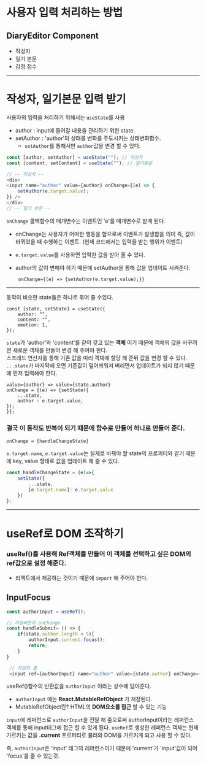 # 사용자 입력 처리하는 방법
## DiaryEditor Component
- 작성자
- 일기 본문
- 감정 점수
---
# 작성자, 일기본문 입력 받기
사용자의 입력을 처리하기 위해서는 ```useState```를 사용
- author :  input에 들어갈 내용을 관리하기 위한 state.
- setAuthor : 'author'의 상태를 변화를 주도시키는 상태변화함수.
    - ```setAuthor```를 통해서만 ```author```값을 변경 할 수 있다.
```javascript
const [author, setAuthor] = useState(""); // 작성자
const [content, setContent] = useState(""); // 일기본문

// -- 작성자 --
<div> 
<input name="author" value={author} onChange={(e) => {
    setAuthor(e.target.value);
}} />
</div>
// -- 일기 본문 --
```
```onChange``` 콜백함수의 매개변수는 이벤트인 'e'를 매개변수로 받게 된다.
 - onChange는 사용자가 어떠한 행동을 함으로써 이벤트가 발생함을 의미 즉, 값이 바뀌었을 때 수행하는 이벤트. (현재 코드에서는 입력을 받는 행위가 이벤트)
 - ```e.target.value```를 사용하면 입력한 값을 받아 올 수 있다.
 - author의 값이 변해야 하기 때문에 setAuthor을 통해 값을 업데이트 시켜준다.  

        onChange={(e) => {setAuthor(e.target.value);}}
---
동작이 비슷한 state들은 하나로 묶어 줄 수있다.

    const [state, setState] = useState({
        author: "",
        content: "",
        emotion: 1,
    });

```state```가 'author'와 'content'를 같이 갖고 있는 **객체** 이기 때문에 객체의 값을 바꾸려면 새로운 객체를 만들어 변경 해 주어야 한다.  
스프레드 연산자를 통해 기존 값을 미리 객체에 할당 해 준뒤 값을 변경 할 수 있다.
 ```...state```가 마지막에 오면 기존값이 덮어씌워져 버리면서 업데이트가 되지 않기 때문에 먼저 입력해야 한다.  


    value={author} => value={state.author}
    onChange = {(e) => {setState({
        ...state,
        author : e.target.value,
    });
    }};
### 결국 이 동작도 반복이 되기 때문에 함수로 만들어 하나로 만들어 준다.
``` onChange = {handleChangeState} ```

```e.target.name```, ```e.target.value```는 실제로 바꿔야 할 state의 프로퍼티와 같기 때문에 key, value 형태로 값을 업데이트 해 줄 수 있다.
```javascript
const handleChangeState = (e)=>{
    setState({
        ...state,
        [e.target.name]: e.target.value
    })
};
```
---
# useRef로 DOM 조작하기
### useRef()를 사용해 Ref객체를 만들어 이 객체를 선택하고 싶은 DOM의 ref값으로 설정 해준다.  
- 리액트에서 제공하는 것이기 때문에 ```import``` 해 주어야 한다.
## InputFocus
```javascript
const authorInput = useRef();

// 저장버튼의 onChange
const handleSubmit= () => {
    if(state.author.length < 5){
        authorInput.current.focus();
        return;
    }
}

 // 작성자 폼
 <input ref={authorInput} name="author" value={state.author} onChange={handleChangeDiary} />
```

useRef()함수의 반환값을 ```authorInput``` 이라는 상수에 담아준다.
- ```authorInput``` 에는 **React.MutableRefObject** 가 저장된다.
- MutableRefObject란? HTML의 **DOM요소를 접근** 할 수 있는 기능

```input```에 레퍼런스로 ```authorInput```을 전달 해 줌으로써 authorInput이라는 레퍼런스 객체를 통해 input태그에 접근 할 수 있게 된다.
```useRef```로 생성한 레퍼런스 객체는 현재 가르키는 값을 **.current** 프로퍼티로 불러와 DOM을 가르키게 되고 사용 할 수 있다.  

즉, ```authorInput```은 'input' 태그의 레퍼런스이기 때문에 'current'가 'input'값이 되어 'focus'를 줄 수 있는것.

